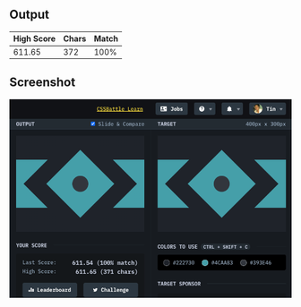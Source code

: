 ## Output

| High Score | Chars | Match |
| ---------- | ----- | ----- |
| 611.65     | 372   | 100%  |

## Screenshot

![screenshot](screenshot.png)
